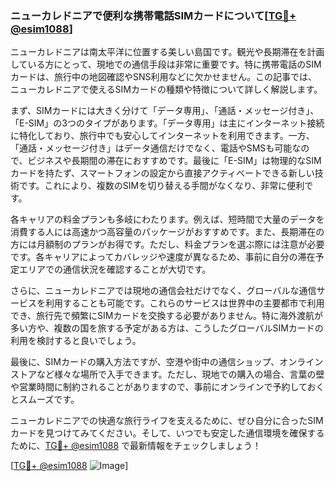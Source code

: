 ### ニューカレドニアで便利な携帯電話SIMカードについて[[TG💪+ @esim1088](https://t.me/s/esim1088)]

ニューカレドニアは南太平洋に位置する美しい島国です。観光や長期滞在を計画している方にとって、現地での通信手段は非常に重要です。特に携帯電話のSIMカードは、旅行中の地図確認やSNS利用などに欠かせません。この記事では、ニューカレドニアで使えるSIMカードの種類や特徴について詳しく解説します。

まず、SIMカードには大きく分けて「データ専用」、「通話・メッセージ付き」、「E-SIM」の3つのタイプがあります。「データ専用」は主にインターネット接続に特化しており、旅行中でも安心してインターネットを利用できます。一方、「通話・メッセージ付き」はデータ通信だけでなく、電話やSMSも可能なので、ビジネスや長期間の滞在におすすめです。最後に「E-SIM」は物理的なSIMカードを持たず、スマートフォンの設定から直接アクティベートできる新しい技術です。これにより、複数のSIMを切り替える手間がなくなり、非常に便利です。

各キャリアの料金プランも多岐にわたります。例えば、短時間で大量のデータを消費する人には高速かつ高容量のパッケージがおすすめです。また、長期滞在の方には月額制のプランがお得です。ただし、料金プランを選ぶ際には注意が必要です。各キャリアによってカバレッジや速度が異なるため、事前に自分の滞在予定エリアでの通信状況を確認することが大切です。

さらに、ニューカレドニアでは現地の通信会社だけでなく、グローバルな通信サービスを利用することも可能です。これらのサービスは世界中の主要都市で利用でき、旅行先で頻繁にSIMカードを交換する必要がありません。特に海外渡航が多い方や、複数の国を旅する予定がある方は、こうしたグローバルSIMカードの利用を検討すると良いでしょう。

最後に、SIMカードの購入方法ですが、空港や街中の通信ショップ、オンラインストアなど様々な場所で入手できます。ただし、現地での購入の場合、言葉の壁や営業時間に制約されることがありますので、事前にオンラインで予約しておくとスムーズです。

ニューカレドニアでの快適な旅行ライフを支えるために、ぜひ自分に合ったSIMカードを見つけてみてください。そして、いつでも安定した通信環境を確保するために、[TG💪+ @esim1088](https://t.me/s/esim1088) で最新情報をチェックしましょう！

[[TG💪+ @esim1088](https://t.me/s/esim1088) ![Image](https://i.postimg.cc/Y0z9fWf4/image.png)]